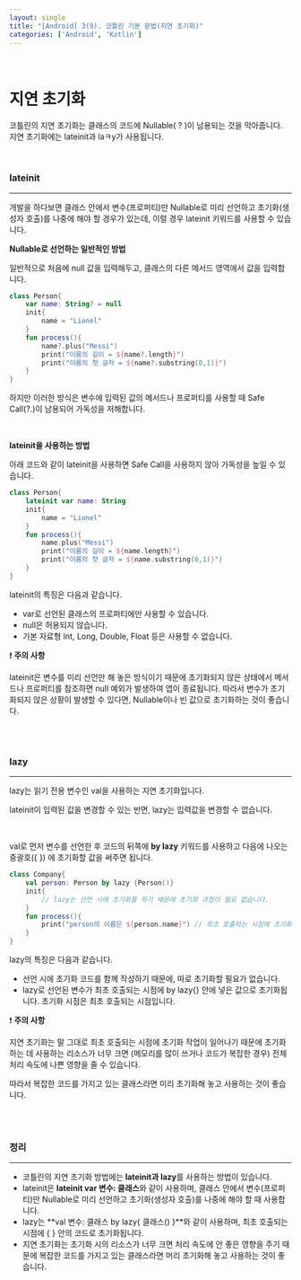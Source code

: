 ```yaml
---
layout: single
title: "[Android] 3(9). 코틀린 기본 문법(지연 초기화)"
categories: ['Android', 'Kotlin']
---
```




<br>

# 지연 초기화

코틀린의 지연 초기화는 클래스의 코드에 Nullable( ? )이 남용되는 것을 막아줍니다. 지연 초기화에는 lateinit과 laㅋy가 사용됩니다. 

<br>

### lateinit

---

개발을 하다보면 클래스 안에서 변수(프로퍼티)만 Nullable로 미리 선언하고 초기화(생성자 호출)를 나중에 해야 할 경우가 있는데, 이럴 경우 lateinit 키워드를 사용할 수 있습니다. 

**Nullable로 선언하는 일반적인 방법**

일반적으로 처음에 null 값을 입력해두고, 클래스의 다른 메서드 영역에서 값을 입력합니다. 

```kotlin
class Person{
    var name: String? = null
    init{
        name = "Lionel"
    }
    fun process(){
        name?.plus("Messi")
        print("이름의 길이 = ${name?.length}")
        print("이름의 첫 글자 = ${name?.substring(0,1)}")
    }
}
```

하지만 이러한 방식은 변수에 입력된 값의 메서드나 프로퍼티를 사용할 때 Safe Call(?.)이 남용되어 가독성을 저해합니다. 

<br>

**lateinit을 사용하는 방법**

아래 코드와 같이 lateinit을 사용하면 Safe Call을 사용하지 않아 가독성을 높일 수 있습니다. 

```kotlin
class Person{
    lateinit var name: String
    init{
        name = "Lionel"
    }
    fun process(){
        name.plus("Messi")
        print("이름의 길이 = ${name.length}")
        print("이름의 첫 글자 = ${name.substring(0,1)}")
    }
}
```

lateinit의 특징은 다음과 같습니다. 

* var로 선언된 클래스의 프로퍼티에만 사용할 수 있습니다. 
* null은 허용되지 않습니다. 
* 기본 자료형 Int, Long, Double, Float 등은 사용할 수 없습니다. 

❗ **주의 사항**

lateinit은 변수를 미리 선언만 해 놓은 방식이기 때문에 초기화되지 않은 상태에서 메서드나 프로퍼티를 참조하면 null 예외가 발생하여 앱이 종료됩니다. 따라서 변수가 초기화되지 않은 상황이 발생할 수 있다면, Nullable이나 빈 값으로 초기화하는 것이 좋습니다. 

<br>

<br>

### lazy

---

lazy는 읽기 전용 변수인 val을 사용하는 지연 초기화입니다. 

lateinit이 입력된 값을 변경할 수 있는 반면, lazy는 입력값을 변경할 수 없습니다. 

<br>

val로 먼저 변수를 선언한 후 코드의 뒤쪽에 **by lazy** 키워드를 사용하고 다음에 나오는 중괄호({ }) 에 초기화할 값을 써주면 됩니다. 

```kotlin
class Company{
    val person: Person by lazy {Person()}
    init{
        // lazy는 선언 시에 초기화를 하기 때문에 초기화 과정이 필요 없습니다. 
    }
    fun process(){
        print("person의 이름은 ${person.name}") // 최초 호출하는 시점에 초기화됩니다. 
    }
}
```

lazy의 특징은 다음과 같습니다. 

* 선언 시에 초기화 코드를 함께 작성하기 때문에, 따로 초기화할 필요가 없습니다. 
* lazy로 선언된 변수가 최초 호출되는 시점에 by lazy{} 안에 넣은 값으로 초기화됩니다. 초기화 시점은 최초 호출되는 시점입니다. 

❗ **주의 사항**

지연 초기화는 말 그대로 최초 호출되는 시점에 초기화 작업이 일어나기 때문에 초기화하는 데 사용하는 리소스가 너무 크면 (메모리를 많이 쓰거나 코드가 복잡한 경우) 전체 처리 속도에 나쁜 영향을 줄 수 있습니다. 

따라서 복잡한 코드를 가지고 있는 클래스라면 미리 초기화해 놓고 사용하는 것이 좋습니다. 

<br>

<br>

### 정리

---

* 코틀린의 지연 초기화 방법에는 **lateinit과 lazy**를 사용하는 방법이 있습니다. 
* lateinit은 **lateinit var 변수: 클래스**와 같이 사용하며, 클래스 안에서 변수(프로퍼티)만 Nullable로 미리 선언하고 초기화(생성자 호출)를 나중에 해야 할 때 사용합니다. 
* lazy는 **val 변수: 클래스 by lazy{ 클래스() }**와 같이 사용하며, 최초 호출되는 시점에 { } 안의 코드로 초기화됩니다. 
* 지연 초기화는 초기화 시의 리소스가 너무 크면 처리 속도에 안 좋은 영향을 주기 때문에 복잡한 코드를 가지고 있는 클래스라면 머리 초기화해 놓고 사용하는 것이 좋습니다. 







